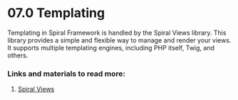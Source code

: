 # 07.0 Templating

Templating in Spiral Framework is handled by the Spiral Views library. This library provides a simple and flexible way to manage and render your views. It supports multiple templating engines, including PHP itself, Twig, and others.

### Links and materials to read more:
1. [Spiral Views](https://spiral.dev/docs/views-configuration/current/en)
